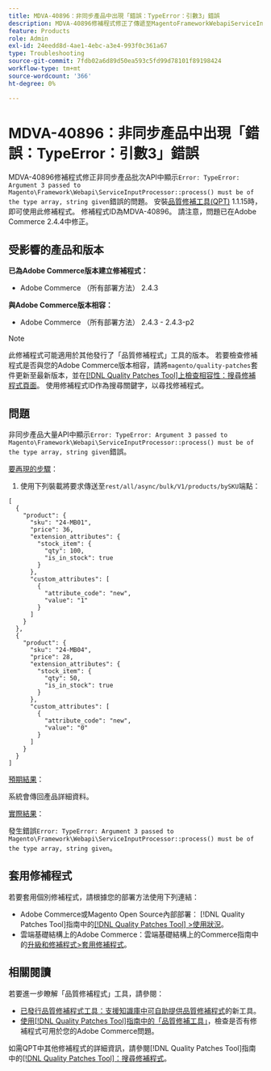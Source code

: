 ```yaml
---
title: MDVA-40896：非同步產品中出現「錯誤：TypeError：引數3」錯誤
description: MDVA-40896修補程式修正了傳遞至MagentoFrameworkWebapiServiceInputProcessor：：process()的「錯誤：型別錯誤：引數3」必須是型別陣列且字串已指定」錯誤會顯示在非同步產品大量API中的問題。 安裝[Quality Patches Tool (QPT)](https://experienceleague.adobe.com/en/docs/commerce-operations/tools/quality-patches-tool/quality-patches-tool-to-self-serve-quality-patches) 1.1.15時，即可使用此修補程式。 修補程式ID為MDVA-40896。 請注意，問題已在Adobe Commerce 2.4.4中修正。
feature: Products
role: Admin
exl-id: 24eedd8d-4ae1-4ebc-a3e4-993f0c361a67
type: Troubleshooting
source-git-commit: 7fdb02a6d89d50ea593c5fd99d78101f89198424
workflow-type: tm+mt
source-wordcount: '366'
ht-degree: 0%

---
```


# MDVA-40896：非同步產品中出現「錯誤：TypeError：引數3」錯誤

MDVA-40896修補程式修正非同步產品批次API中顯示`Error: TypeError: Argument 3 passed to Magento\Framework\Webapi\ServiceInputProcessor::process() must be of the type array, string given`錯誤的問題。 安裝[品質修補工具(QPT)](https://experienceleague.adobe.com/en/docs/commerce-operations/tools/quality-patches-tool/quality-patches-tool-to-self-serve-quality-patches) 1.1.15時，即可使用此修補程式。 修補程式ID為MDVA-40896。 請注意，問題已在Adobe Commerce 2.4.4中修正。

## 受影響的產品和版本

**已為Adobe Commerce版本建立修補程式：**

* Adobe Commerce （所有部署方法） 2.4.3

**與Adobe Commerce版本相容：**

* Adobe Commerce （所有部署方法） 2.4.3 - 2.4.3-p2

>[!NOTE]
>
>此修補程式可能適用於其他發行了「品質修補程式」工具的版本。 若要檢查修補程式是否與您的Adobe Commerce版本相容，請將`magento/quality-patches`套件更新至最新版本，並在[[!DNL Quality Patches Tool]上檢查相容性：搜尋修補程式頁面](https://experienceleague.adobe.com/en/docs/commerce-operations/tools/quality-patches-tool/quality-patches-tool-to-self-serve-quality-patches)。 使用修補程式ID作為搜尋關鍵字，以尋找修補程式。

## 問題

非同步產品大量API中顯示`Error: TypeError: Argument 3 passed to Magento\Framework\Webapi\ServiceInputProcessor::process() must be of the type array, string given`錯誤。

<u>要再現的步驟</u>：

1. 使用下列裝載將要求傳送至`rest/all/async/bulk/V1/products/bySKU`端點：

```RESTAPI
[
  {
    "product": {
      "sku": "24-MB01",
      "price": 36,
      "extension_attributes": {
        "stock_item": {
          "qty": 100,
          "is_in_stock": true
        }
      },
      "custom_attributes": [
        {
          "attribute_code": "new",
          "value": "1"
        }
      ]
    }
  },
  {
    "product": {
      "sku": "24-MB04",
      "price": 28,
      "extension_attributes": {
        "stock_item": {
          "qty": 50,
          "is_in_stock": true
        }
      },
      "custom_attributes": [
        {
          "attribute_code": "new",
          "value": "0"
        }
      ]
    }
  }
]
```

<u>預期結果</u>：

系統會傳回產品詳細資料。

<u>實際結果</u>：

發生錯誤`Error: TypeError: Argument 3 passed to Magento\Framework\Webapi\ServiceInputProcessor::process() must be of the type array, string given`。

## 套用修補程式

若要套用個別修補程式，請根據您的部署方法使用下列連結：

* Adobe Commerce或Magento Open Source內部部署： [!DNL Quality Patches Tool]指南中的[[!DNL Quality Patches Tool] >使用狀況](/help/tools/quality-patches-tool/usage.md)。
* 雲端基礎結構上的Adobe Commerce：雲端基礎結構上的Commerce指南中的[升級和修補程式>套用修補程式](https://experienceleague.adobe.com/docs/commerce-cloud-service/user-guide/develop/upgrade/apply-patches.html)。

## 相關閱讀

若要進一步瞭解「品質修補程式」工具，請參閱：

* [已發行品質修補程式工具：支援知識庫中可自助提供品質修補程式](https://experienceleague.adobe.com/en/docs/commerce-operations/tools/quality-patches-tool/quality-patches-tool-to-self-serve-quality-patches)的新工具。
* [使用[!DNL Quality Patches Tool]指南中的「品質修補工具」](/help/tools/quality-patches-tool/patches-available-in-qpt/check-patch-for-magento-issue-with-magento-quality-patches.md)，檢查是否有修補程式可用於您的Adobe Commerce問題。

如需QPT中其他修補程式的詳細資訊，請參閱[!DNL Quality Patches Tool]指南中的[[!DNL Quality Patches Tool]：搜尋修補程式](https://experienceleague.adobe.com/tools/commerce-quality-patches/index.html)。
